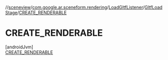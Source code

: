 //[sceneview](../../../../../index.md)/[com.google.ar.sceneform.rendering](../../../index.md)/[LoadGltfListener](../../index.md)/[GltfLoadStage](../index.md)/[CREATE_RENDERABLE](index.md)

# CREATE_RENDERABLE

[androidJvm]\
[CREATE_RENDERABLE](index.md)
